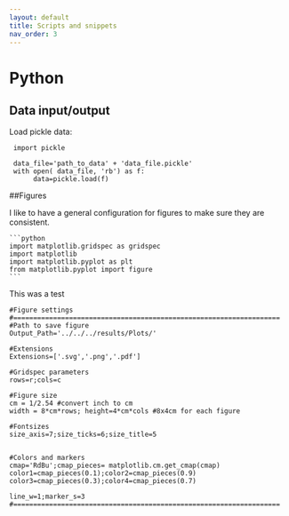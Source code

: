 ```yaml
---
layout: default
title: Scripts and snippets
nav_order: 3
---
```


# Python

## Data input/output

Load pickle data:

     import pickle
     
     data_file='path_to_data' + 'data_file.pickle'
     with open( data_file, 'rb') as f:
     	  data=pickle.load(f)


##Figures

I like to have a general configuration for figures to make sure they are consistent.


    ```python
    import matplotlib.gridspec as gridspec
    import matplotlib
    import matplotlib.pyplot as plt
    from matplotlib.pyplot import figure
    ```
This was a test

    #Figure settings
    #===================================================================
    #Path to save figure
    Output_Path='../../../results/Plots/'

    #Extensions
    Extensions=['.svg','.png','.pdf']

    #Gridspec parameters
    rows=r;cols=c

    #Figure size
    cm = 1/2.54 #convert inch to cm
    width = 8*cm*rows; height=4*cm*cols #8x4cm for each figure

    #Fontsizes
    size_axis=7;size_ticks=6;size_title=5


    #Colors and markers
    cmap='RdBu';cmap_pieces= matplotlib.cm.get_cmap(cmap)
    color1=cmap_pieces(0.1);color2=cmap_pieces(0.9)
    color3=cmap_pieces(0.3);color4=cmap_pieces(0.7)

    line_w=1;marker_s=3
    #===================================================================		